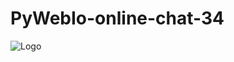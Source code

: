 # PyWebIo-online-chat-34

![Logo](https://i.ibb.co/cxZF4nb/screencapture-192-168-0-104-8080-2022-06-17-11-48-27.png)
